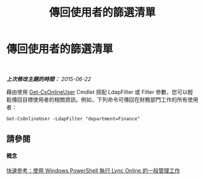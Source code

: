 ﻿---
title: 傳回使用者的篩選清單
TOCTitle: 傳回使用者的篩選清單
ms:assetid: f2c4d13b-8601-4192-8b94-e9a57969da11
ms:mtpsurl: https://technet.microsoft.com/zh-tw/library/Dn362858(v=OCS.15)
ms:contentKeyID: 56269169
ms.date: 08/24/2015
mtps_version: v=OCS.15
ms.translationtype: HT
---

# 傳回使用者的篩選清單

 

_**上次修改主題的時間：** 2015-06-22_

藉由使用 [Get-CsOnlineUser](get-csonlineuser.md) Cmdlet 搭配 LdapFilter 或 Filter 參數，您可以輕鬆傳回目標使用者的相關資訊。例如，下列命令可傳回在財務部門工作的所有使用者：

    Get-CsOnlineUser -LdapFilter "department=Finance"

## 請參閱

#### 概念

[快速參考：使用 Windows PowerShell 執行 Lync Online 的一般管理工作](quick-reference-using-windows-powershell-to-do-common-skype-for-business-online-management-tasks.md)


